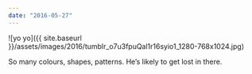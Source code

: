 ```yaml
---
date: "2016-05-27"
---
```


![yo yo]({{ site.baseurl }}/assets/images/2016/tumblr_o7u3fpuQal1r16syio1_1280-768x1024.jpg)

So many colours, shapes, patterns. He’s likely to get lost in there.
